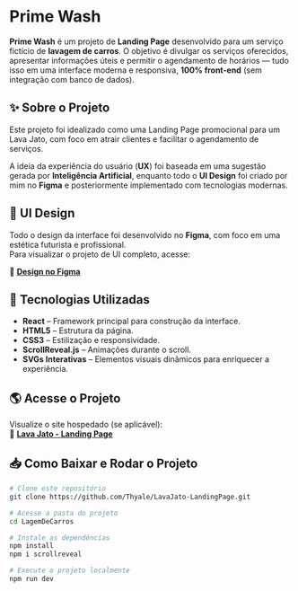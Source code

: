 # Prime Wash

**Prime Wash** é um projeto de **Landing Page** desenvolvido para um serviço fictício de **lavagem de carros**. O objetivo é divulgar os serviços oferecidos, apresentar informações úteis e permitir o agendamento de horários — tudo isso em uma interface moderna e responsiva, **100% front-end** (sem integração com banco de dados).

## ✨ Sobre o Projeto

Este projeto foi idealizado como uma Landing Page promocional para um Lava Jato, com foco em atrair clientes e facilitar o agendamento de serviços.

A ideia da experiência do usuário (**UX**) foi baseada em uma sugestão gerada por **Inteligência Artificial**, enquanto todo o **UI Design** foi criado por mim no **Figma** e posteriormente implementado com tecnologias modernas.

## 🎨 UI Design

Todo o design da interface foi desenvolvido no **Figma**, com foco em uma estética futurista e profissional.  
Para visualizar o projeto de UI completo, acesse:

🔗 [**Design no Figma**](https://www.figma.com/arquivo-do-seu-projeto-aqui)  

## 🚀 Tecnologias Utilizadas

- **React** – Framework principal para construção da interface.  
- **HTML5** – Estrutura da página.  
- **CSS3** – Estilização e responsividade.  
- **ScrollReveal.js** – Animações durante o scroll.  
- **SVGs Interativas** – Elementos visuais dinâmicos para enriquecer a experiência.

## 🌎 Acesse o Projeto

Visualize o site hospedado (se aplicável):  
🔗 [**Lava Jato - Landing Page**](https://thyale.github.io/PrimeWash-LandingPage/)  

## 📥 Como Baixar e Rodar o Projeto

```bash
# Clone este repositório
git clone https://github.com/Thyale/LavaJato-LandingPage.git

# Acesse a pasta do projeto
cd LagemDeCarros

# Instale as dependências
npm install
npm i scrollreveal

# Execute o projeto localmente
npm run dev
